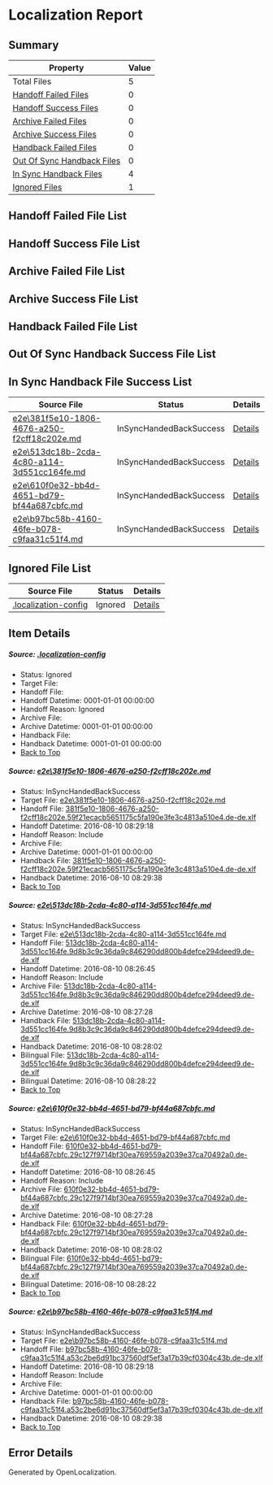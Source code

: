 # <a name='report-top'></a> Localization Report

## Summary
 Property | Value 
 -------- | ----- 
 Total Files | 5
[ Handoff Failed Files ](#handoff-failed-list)| 0
[ Handoff Success Files ](#handoff-success-list)| 0
[ Archive Failed Files ](#archive-failed-list)| 0
[ Archive Success Files ](#archive-success-list)| 0
[ Handback Failed Files ](#handback-failed-list)| 0
[ Out Of Sync Handback Files ](#outofsync-handback-success-list)| 0
[ In Sync Handback Files ](#insync-handback-success-list)| 4
[ Ignored Files ](#ignored-list)| 1

## <a name='handoff-failed-list'></a> Handoff Failed File List

## <a name='handoff-success-list'></a> Handoff Success File List

## <a name='archive-failed-list'></a> Archive Failed File List

## <a name='archive-success-list'></a> Archive Success File List

## <a name='handback-failed-list'></a> Handback Failed File List

## <a name='outofsync-handback-success-list'></a> Out Of Sync Handback Success File List

## <a name='insync-handback-success-list'></a> In Sync Handback File Success List
 Source File | Status | Details 
 ----------- | ------ | ------- 
 [e2e\381f5e10-1806-4676-a250-f2cff18c202e.md](https://github.com/OpenLocalizationTestOrg/oltest/blob/f262121706669ef7d4045aee9602966b523debcd/e2e/381f5e10-1806-4676-a250-f2cff18c202e.md) | InSyncHandedBackSuccess | [Details](#6ef7aecb4b041b896902c2b0d572b7ed1e675e681)
 [e2e\513dc18b-2cda-4c80-a114-3d551cc164fe.md](https://github.com/OpenLocalizationTestOrg/oltest/blob/a1104124df5fbfcb8eae766ed4b3927e13c1aaef/e2e/513dc18b-2cda-4c80-a114-3d551cc164fe.md) | InSyncHandedBackSuccess | [Details](#fc0da5b3977ba8df60a8f3cabc7784a9a712005f2)
 [e2e\610f0e32-bb4d-4651-bd79-bf44a687cbfc.md](https://github.com/OpenLocalizationTestOrg/oltest/blob/a1104124df5fbfcb8eae766ed4b3927e13c1aaef/e2e/610f0e32-bb4d-4651-bd79-bf44a687cbfc.md) | InSyncHandedBackSuccess | [Details](#3e6a4c4a23a20fcddb3b12857739484baa70d4c33)
 [e2e\b97bc58b-4160-46fe-b078-c9faa31c51f4.md](https://github.com/OpenLocalizationTestOrg/oltest/blob/f262121706669ef7d4045aee9602966b523debcd/e2e/b97bc58b-4160-46fe-b078-c9faa31c51f4.md) | InSyncHandedBackSuccess | [Details](#db96774b2eb2b6b59137fc99336f9f835f1eb57a4)

## <a name='ignored-list'></a> Ignored File List
 Source File | Status | Details 
 ----------- | ------ | ------- 
 [.localization-config](https://github.com/OpenLocalizationTestOrg/oltest/blob/f262121706669ef7d4045aee9602966b523debcd/.localization-config) | Ignored | [Details](#3d4f252ac210baf56311d7e97dcc2db10974dbd20)

## Item Details
##### <a name='3d4f252ac210baf56311d7e97dcc2db10974dbd20'></a> Source: [.localization-config](https://github.com/OpenLocalizationTestOrg/oltest/blob/f262121706669ef7d4045aee9602966b523debcd/.localization-config)
* Status: Ignored
* Target File: 
* Handoff File: 
* Handoff Datetime: 0001-01-01 00:00:00
* Handoff Reason: Ignored
* Archive File: 
* Archive Datetime: 0001-01-01 00:00:00
* Handback File: 
* Handback Datetime: 0001-01-01 00:00:00
* [Back to Top](#report-top)

##### <a name='6ef7aecb4b041b896902c2b0d572b7ed1e675e681'></a> Source: [e2e\381f5e10-1806-4676-a250-f2cff18c202e.md](https://github.com/OpenLocalizationTestOrg/oltest/blob/f262121706669ef7d4045aee9602966b523debcd/e2e/381f5e10-1806-4676-a250-f2cff18c202e.md)
* Status: InSyncHandedBackSuccess
* Target File: [e2e\381f5e10-1806-4676-a250-f2cff18c202e.md](https://github.com/OpenLocalizationTestOrg/ol-test-dede/blob/9e68159e5830fb6d52ad70d3fb299400cf164abd/e2e/381f5e10-1806-4676-a250-f2cff18c202e.md)
* Handoff File: [381f5e10-1806-4676-a250-f2cff18c202e.59f21ecacb5651175c5fa190e3fe3c4813a510e4.de-de.xlf](https://github.com/OpenLocalizationTestOrg/olhandoff-e2e/blob/38afb11d28ebdb98a365a38077c7c00fa66d0ff6/ol-handoff/OpenLocalizationTestOrg/ol-test-dede/ci/ht/381f5e10-1806-4676-a250-f2cff18c202e.59f21ecacb5651175c5fa190e3fe3c4813a510e4.de-de.xlf)
* Handoff Datetime: 2016-08-10 08:29:18
* Handoff Reason: Include
* Archive File: 
* Archive Datetime: 0001-01-01 00:00:00
* Handback File: [381f5e10-1806-4676-a250-f2cff18c202e.59f21ecacb5651175c5fa190e3fe3c4813a510e4.de-de.xlf](https://github.com/OpenLocalizationTestOrg/olhandback-e2e/blob/e2c37493b3452d0785057a696a3e3fd56551e7a9/ol-handback/OpenLocalizationTestOrg/ol-test-dede/ci/ht/381f5e10-1806-4676-a250-f2cff18c202e.59f21ecacb5651175c5fa190e3fe3c4813a510e4.de-de.xlf)
* Handback Datetime: 2016-08-10 08:29:38
* [Back to Top](#report-top)

##### <a name='fc0da5b3977ba8df60a8f3cabc7784a9a712005f2'></a> Source: [e2e\513dc18b-2cda-4c80-a114-3d551cc164fe.md](https://github.com/OpenLocalizationTestOrg/oltest/blob/a1104124df5fbfcb8eae766ed4b3927e13c1aaef/e2e/513dc18b-2cda-4c80-a114-3d551cc164fe.md)
* Status: InSyncHandedBackSuccess
* Target File: [e2e\513dc18b-2cda-4c80-a114-3d551cc164fe.md](https://github.com/OpenLocalizationTestOrg/ol-test-dede/blob/beb78a62c74c791d5ba0e7f8ab05e332cb59033a/e2e/513dc18b-2cda-4c80-a114-3d551cc164fe.md)
* Handoff File: [513dc18b-2cda-4c80-a114-3d551cc164fe.9d8b3c9c36da9c846290dd800b4defce294deed9.de-de.xlf](https://github.com/OpenLocalizationTestOrg/olhandoff-e2e/blob/460fb3426bf7c017a966975f9b9f55f7df1c4122/ol-handoff/OpenLocalizationTestOrg/ol-test-dede/ci/ht/513dc18b-2cda-4c80-a114-3d551cc164fe.9d8b3c9c36da9c846290dd800b4defce294deed9.de-de.xlf)
* Handoff Datetime: 2016-08-10 08:26:45
* Handoff Reason: Include
* Archive File: [513dc18b-2cda-4c80-a114-3d551cc164fe.9d8b3c9c36da9c846290dd800b4defce294deed9.de-de.xlf](https://github.com/OpenLocalizationTestOrg/olhandoff-e2e/blob/89e2095d57f59c8ce02131075b3f08b392808a21/ol-archive/OpenLocalizationTestOrg/ol-test-dede/ci/ht/513dc18b-2cda-4c80-a114-3d551cc164fe.9d8b3c9c36da9c846290dd800b4defce294deed9.de-de.xlf)
* Archive Datetime: 2016-08-10 08:27:28
* Handback File: [513dc18b-2cda-4c80-a114-3d551cc164fe.9d8b3c9c36da9c846290dd800b4defce294deed9.de-de.xlf](https://github.com/OpenLocalizationTestOrg/olhandback-e2e/blob/e23d53078256796f9ef954c9a0b5f5983305e1a9/ol-handback/OpenLocalizationTestOrg/ol-test-dede/ci/ht/513dc18b-2cda-4c80-a114-3d551cc164fe.9d8b3c9c36da9c846290dd800b4defce294deed9.de-de.xlf)
* Handback Datetime: 2016-08-10 08:28:02
* Bilingual File: [513dc18b-2cda-4c80-a114-3d551cc164fe.9d8b3c9c36da9c846290dd800b4defce294deed9.de-de.xlf](https://github.com/OpenLocalizationTestOrg/olhandback-e2e/blob/e23d53078256796f9ef954c9a0b5f5983305e1a9/ol-handback/OpenLocalizationTestOrg/ol-test-dede/ci/ht/513dc18b-2cda-4c80-a114-3d551cc164fe.9d8b3c9c36da9c846290dd800b4defce294deed9.de-de.xlf)
* Bilingual Datetime: 2016-08-10 08:28:22
* [Back to Top](#report-top)

##### <a name='3e6a4c4a23a20fcddb3b12857739484baa70d4c33'></a> Source: [e2e\610f0e32-bb4d-4651-bd79-bf44a687cbfc.md](https://github.com/OpenLocalizationTestOrg/oltest/blob/a1104124df5fbfcb8eae766ed4b3927e13c1aaef/e2e/610f0e32-bb4d-4651-bd79-bf44a687cbfc.md)
* Status: InSyncHandedBackSuccess
* Target File: [e2e\610f0e32-bb4d-4651-bd79-bf44a687cbfc.md](https://github.com/OpenLocalizationTestOrg/ol-test-dede/blob/beb78a62c74c791d5ba0e7f8ab05e332cb59033a/e2e/610f0e32-bb4d-4651-bd79-bf44a687cbfc.md)
* Handoff File: [610f0e32-bb4d-4651-bd79-bf44a687cbfc.29c127f9714bf30ea769559a2039e37ca70492a0.de-de.xlf](https://github.com/OpenLocalizationTestOrg/olhandoff-e2e/blob/460fb3426bf7c017a966975f9b9f55f7df1c4122/ol-handoff/OpenLocalizationTestOrg/ol-test-dede/ci/ht/610f0e32-bb4d-4651-bd79-bf44a687cbfc.29c127f9714bf30ea769559a2039e37ca70492a0.de-de.xlf)
* Handoff Datetime: 2016-08-10 08:26:45
* Handoff Reason: Include
* Archive File: [610f0e32-bb4d-4651-bd79-bf44a687cbfc.29c127f9714bf30ea769559a2039e37ca70492a0.de-de.xlf](https://github.com/OpenLocalizationTestOrg/olhandoff-e2e/blob/89e2095d57f59c8ce02131075b3f08b392808a21/ol-archive/OpenLocalizationTestOrg/ol-test-dede/ci/ht/610f0e32-bb4d-4651-bd79-bf44a687cbfc.29c127f9714bf30ea769559a2039e37ca70492a0.de-de.xlf)
* Archive Datetime: 2016-08-10 08:27:28
* Handback File: [610f0e32-bb4d-4651-bd79-bf44a687cbfc.29c127f9714bf30ea769559a2039e37ca70492a0.de-de.xlf](https://github.com/OpenLocalizationTestOrg/olhandback-e2e/blob/e23d53078256796f9ef954c9a0b5f5983305e1a9/ol-handback/OpenLocalizationTestOrg/ol-test-dede/ci/ht/610f0e32-bb4d-4651-bd79-bf44a687cbfc.29c127f9714bf30ea769559a2039e37ca70492a0.de-de.xlf)
* Handback Datetime: 2016-08-10 08:28:02
* Bilingual File: [610f0e32-bb4d-4651-bd79-bf44a687cbfc.29c127f9714bf30ea769559a2039e37ca70492a0.de-de.xlf](https://github.com/OpenLocalizationTestOrg/olhandback-e2e/blob/e23d53078256796f9ef954c9a0b5f5983305e1a9/ol-handback/OpenLocalizationTestOrg/ol-test-dede/ci/ht/610f0e32-bb4d-4651-bd79-bf44a687cbfc.29c127f9714bf30ea769559a2039e37ca70492a0.de-de.xlf)
* Bilingual Datetime: 2016-08-10 08:28:22
* [Back to Top](#report-top)

##### <a name='db96774b2eb2b6b59137fc99336f9f835f1eb57a4'></a> Source: [e2e\b97bc58b-4160-46fe-b078-c9faa31c51f4.md](https://github.com/OpenLocalizationTestOrg/oltest/blob/f262121706669ef7d4045aee9602966b523debcd/e2e/b97bc58b-4160-46fe-b078-c9faa31c51f4.md)
* Status: InSyncHandedBackSuccess
* Target File: [e2e\b97bc58b-4160-46fe-b078-c9faa31c51f4.md](https://github.com/OpenLocalizationTestOrg/ol-test-dede/blob/9e68159e5830fb6d52ad70d3fb299400cf164abd/e2e/b97bc58b-4160-46fe-b078-c9faa31c51f4.md)
* Handoff File: [b97bc58b-4160-46fe-b078-c9faa31c51f4.a53c2be6d91bc37560df5ef3a17b39cf0304c43b.de-de.xlf](https://github.com/OpenLocalizationTestOrg/olhandoff-e2e/blob/38afb11d28ebdb98a365a38077c7c00fa66d0ff6/ol-handoff/OpenLocalizationTestOrg/ol-test-dede/ci/ht/b97bc58b-4160-46fe-b078-c9faa31c51f4.a53c2be6d91bc37560df5ef3a17b39cf0304c43b.de-de.xlf)
* Handoff Datetime: 2016-08-10 08:29:18
* Handoff Reason: Include
* Archive File: 
* Archive Datetime: 0001-01-01 00:00:00
* Handback File: [b97bc58b-4160-46fe-b078-c9faa31c51f4.a53c2be6d91bc37560df5ef3a17b39cf0304c43b.de-de.xlf](https://github.com/OpenLocalizationTestOrg/olhandback-e2e/blob/e2c37493b3452d0785057a696a3e3fd56551e7a9/ol-handback/OpenLocalizationTestOrg/ol-test-dede/ci/ht/b97bc58b-4160-46fe-b078-c9faa31c51f4.a53c2be6d91bc37560df5ef3a17b39cf0304c43b.de-de.xlf)
* Handback Datetime: 2016-08-10 08:29:38
* [Back to Top](#report-top)


## Error Details

Generated by OpenLocalization.
